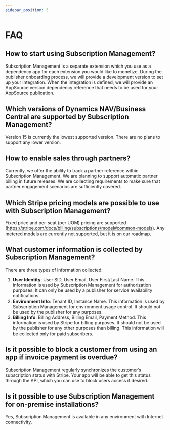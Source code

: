 ```yaml
---
sidebar_position: 5
---
```

# FAQ
## How to start using Subscription Management? 
Subscription Management is a separate extension which you use as a dependency app for each extension you would like to monetize. During the publisher onboarding process, we will provide a development version to set up your integration. When the integration is defined, we will provide an AppSource version dependency reference that needs to be used for your AppSource publication.
## Which versions of Dynamics NAV/Business Central are supported by Subscription Management? 
Version 15 is currently the lowest supported version. There are no plans to support any lower version. 
## How to enable sales through partners? 
Currently, we offer the ability to track a partner reference within Subscription Management. We are planning to support automatic partner billing in future releases. We are collecting requirements to make sure that partner engagement scenarios are sufficiently covered. 
## Which Stripe pricing models are possible to use with Subscription Management? 
Fixed price and per-seat (per UOM) pricing are supported (https://stripe.com/docs/billing/subscriptions/model#common-models). Any metered models are currently not supported, but it is on our roadmap. 
## What customer information is collected by Subscription Management? 
There are three types of information collected: 
1.	**User Identity**: User SID, User Email, User First/Last Name. This information is used by Subscription Management for authorization purposes. It can only be used by a publisher for service availability notifications. 
2.	**Environment Info**: Tenant ID, Instance Name. This information is used by Subscription Management for environment usage control. It should not be used by the publisher for any purposes. 
3.	**Billing Info**: Billing Address, Billing Email, Payment Method. This information is used by Stripe for billing purposes. It should not be used by the publisher for any other purposes than billing. This information will be collected only for paid subscribers.
## Is it possible to block a customer from using an app if invoice payment is overdue? 
Subscription Management regularly synchronizes the customer’s subscription status with Stripe. Your app will be able to get this status through the API, which you can use to block users access if desired. 
## Is it possible to use Subscription Management for on-premise installations? 
Yes, Subscription Management is available in any environment with Internet connectivity.